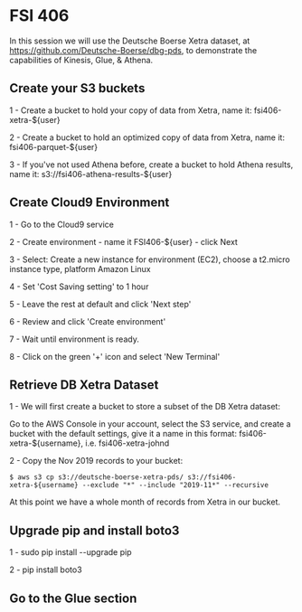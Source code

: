 # FSI 406

In this session we will use the Deutsche Boerse Xetra dataset, at https://github.com/Deutsche-Boerse/dbg-pds, to demonstrate the capabilities of Kinesis, Glue, & Athena.

## Create your S3 buckets

1 - Create a bucket to hold your copy of data from Xetra, name it: fsi406-xetra-${user}

2 - Create a bucket to hold an optimized copy of data from Xetra, name it: fsi406-parquet-${user}

3 - If you've not used Athena before, create a bucket to hold Athena results, name it: s3://fsi406-athena-results-${user}

## Create Cloud9 Environment

1 - Go to the Cloud9 service

2 - Create environment - name it FSI406-${user} - click Next

3 - Select: Create a new instance for environment (EC2), choose a t2.micro instance type, platform Amazon Linux

4 - Set 'Cost Saving setting' to 1 hour

5 - Leave the rest at default and click 'Next step'

6 - Review and click 'Create environment'

7 - Wait until environment is ready.

8 - Click on the green '+' icon and select 'New Terminal'


## Retrieve DB Xetra Dataset

1 - We will first create a bucket to store a subset of the DB Xetra dataset:

Go to the AWS Console in your account, select the S3 service, and create a bucket with the default settings, give it a name in this format: fsi406-xetra-${username}, i.e. fsi406-xetra-johnd

2 - Copy the Nov 2019 records to your bucket:
```
$ aws s3 cp s3://deutsche-boerse-xetra-pds/ s3://fsi406-xetra-${username} --exclude "*" --include "2019-11*" --recursive
```

At this point we have a whole month of records from Xetra in our bucket.

## Upgrade pip and install boto3

1 - sudo pip install --upgrade pip

2 - pip install boto3

## Go to the Glue section
